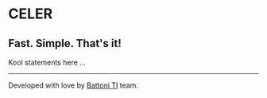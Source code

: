# CELER

## Fast. Simple. That's it!

Kool statements here ... 

---

Developed with love by [Battoni TI](http://battoniti.com.br) team.
